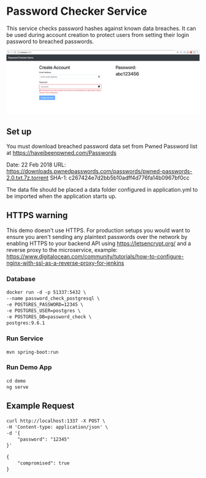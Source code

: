 # Password Checker Service

This service checks password hashes against known data breaches. It can be used during
account creation to protect users from setting their login password to breached passwords.

![Screenshot](screenshot.png)


## Set up

You must download breached password data set from Pwned Password list at 
https://haveibeenpwned.com/Passwords

Date: 22 Feb 2018
URL: https://downloads.pwnedpasswords.com/passwords/pwned-passwords-2.0.txt.7z.torrent 
SHA-1: c267424e7d2bb5b10adff4d776fa14b0967bf0cc

The data file should be placed a data folder configured in application.yml to be imported
when the application starts up.


## HTTPS warning

This demo doesn't use HTTPS. For production setups you would want to ensure you aren't sending
any plaintext passwords over the network by enabling HTTPS to your backend API using 
https://letsencrypt.org/ and a reverse proxy to the microservice, example:
https://www.digitalocean.com/community/tutorials/how-to-configure-nginx-with-ssl-as-a-reverse-proxy-for-jenkins

### Database

```shell
docker run -d -p 51337:5432 \
--name password_check_postgresql \
-e POSTGRES_PASSWORD=12345 \
-e POSTGRES_USER=postgres \
-e POSTGRES_DB=password_check \
postgres:9.6.1
```

### Run Service

```
mvn spring-boot:run
```

### Run Demo App

```
cd demo
ng serve
```


## Example Request

```
curl http://localhost:1337 -X POST \
-H 'Content-type: application/json' \
-d '{
    "password": "12345"
}'
```

```
{
    "compromised": true
}
```
